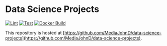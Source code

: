 # Data Science Projects

[![Lint](https://github.com/MediaJohnD/data-science-projects/actions/workflows/lint.yml/badge.svg)](https://github.com/MediaJohnD/data-science-projects/actions/workflows/lint.yml)
[![Test](https://github.com/MediaJohnD/data-science-projects/actions/workflows/test.yml/badge.svg)](https://github.com/MediaJohnD/data-science-projects/actions/workflows/test.yml)
[![Docker Build](https://github.com/MediaJohnD/data-science-projects/actions/workflows/docker-build.yml/badge.svg)](https://github.com/MediaJohnD/data-science-projects/actions/workflows/docker-build.yml)

This repository is hosted at [https://github.com/MediaJohnD/data-science-projects](https://github.com/MediaJohnD/data-science-projects).
